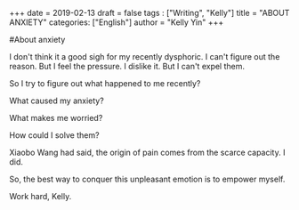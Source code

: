 +++
date = 2019-02-13
draft = false
tags : ["Writing", "Kelly"]
title = "ABOUT ANXIETY"
categories: ["English"]
author = "Kelly Yin"
+++

#About anxiety

I don't think it a good sigh for my recently dysphoric. I can't figure out the reason. But I feel the pressure. I dislike it. But I can't expel them.

So I try to figure out what happened to me recently?

What caused my anxiety?

What makes me worried?

How could I solve them?

Xiaobo Wang had said, the origin of pain comes from the scarce capacity. I did.

So, the best way to  conquer this unpleasant emotion is to empower myself.

Work hard, Kelly.


